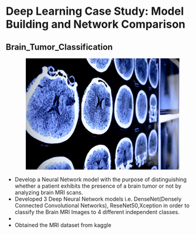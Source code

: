 # Deep Learning Case Study: Model Building and Network Comparison

## Brain_Tumor_Classification

<div align="center">
    <img width="400" src="brain-scan.jpg" alt="Material Bread logo">
</div>

- Develop a Neural Network model with the purpose of distinguishing whether a patient exhibits the presence of a brain tumor or not by analyzing brain MRI scans.
- Developed 3 Deep Neural Network models i.e. DenseNet(Densely Connected Convolutional Networks), ReseNet50,Xception in order to classify the Brain MRI Images to 4 different independent classes.
-
- Obtained the MRI dataset from kaggle
